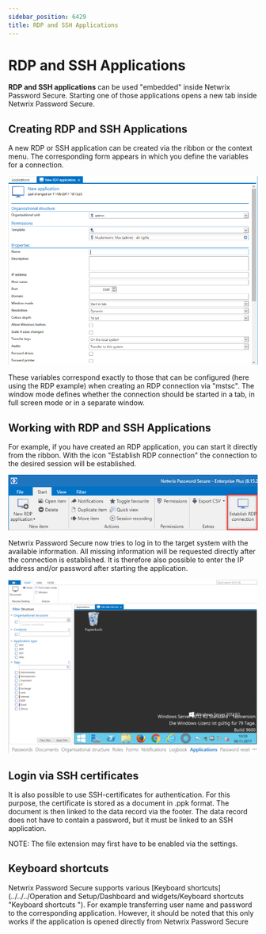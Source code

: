 ```yaml
---
sidebar_position: 6429
title: RDP and SSH Applications
---
```


# RDP and SSH Applications

**RDP and SSH applications** can be used "embedded" inside Netwrix Password Secure. Starting one of those applications opens a new tab inside Netwrix Password Secure.

## Creating RDP and SSH Applications

A new RDP or SSH application can be created via the ribbon or the context menu. The corresponding form appears in which you define the variables for a connection.

![new rdp application](../../../../../../../../../static/images/PasswordSecure_9.2/Content/Resources/Images/rdp_and_ssh_applications_1-en.png "new rdp application")

These variables correspond exactly to those that can be configured (here using the RDP example) when creating an RDP connection via "mstsc". The window mode defines whether the connection should be started in a tab, in full screen mode or in a separate window.

## Working with RDP and SSH Applications

For example, if you have created an RDP application, you can start it directly from the ribbon. With the icon "Establish RDP connection" the connection to the desired session will be established.

![establish RDP](../../../../../../../../../static/images/PasswordSecure_9.2/Content/Resources/Images/applications_4-en.png "establish RDP")

Netwrix Password Secure now tries to log in to the target system with the available information. All missing information will be requested directly after the connection is established. It is therefore also possible to enter the IP address and/or password after starting the application.

![RDP connection](../../../../../../../../../static/images/PasswordSecure_9.2/Content/Resources/Images/rdp_and_ssh_applications_3-en.png "RDP connection")

## Login via SSH certificates

It is also possible to use SSH-certificates for authentication. For this purpose, the certificate is stored as a document in .ppk format. The document is then linked to the data record via the footer. The data record does not have to contain a password, but it must be linked to an SSH application.

NOTE: The file extension may first have to be enabled via the settings.

## Keyboard shortcuts

Netwrix Password Secure supports various [Keyboard shortcuts](../../../Operation and Setup/Dashboard and widgets/Keyboard shortcuts "Keyboard shortcuts  "). For example transferring user name and password to the corresponding application. However, it should be noted that this only works if the application is opened directly from Netwrix Password Secure